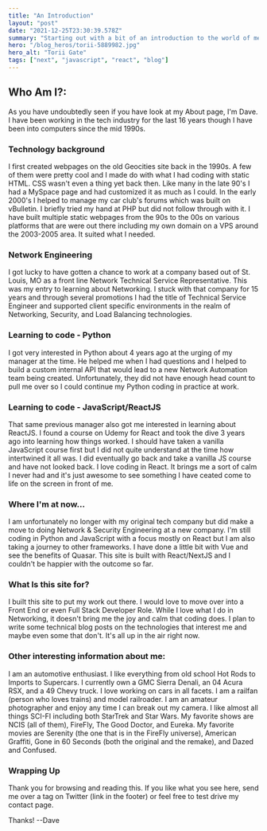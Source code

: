 ```yaml
---
title: "An Introduction"
layout: "post"
date: "2021-12-25T23:30:39.578Z"
summary: "Starting out with a bit of an introduction to the world of me."
hero: "/blog_heros/torii-5889982.jpg"
hero_alt: "Torii Gate"
tags: ["next", "javascript", "react", "blog"]
---
```


## Who Am I?:

As you have undoubtedly seen if you have look at my About page, I'm Dave. I have been working in the tech industry for the last 16 years though I have been into computers since the mid 1990s.

### Technology background

I first created webpages on the old Geocities site back in the 1990s. A few of them were pretty cool and I made do with what I had coding with static HTML. CSS wasn't even a thing yet back then. Like many in the late 90's I had a MySpace page and had customized it as much as I could. In the early 2000's I helped to manage my car club's forums which was built on vBulletin. I briefly tried my hand at PHP but did not follow through with it. I have built multiple static webpages from the 90s to the 00s on various platforms that are were out there including my own domain on a VPS around the 2003-2005 area. It suited what I needed.

### Network Engineering

I got lucky to have gotten a chance to work at a company based out of St. Louis, MO as a front line Network Technical Service Representative. This was my entry to learning about Networking. I stuck with that company for 15 years and through several promotions I had the title of Technical Service Engineer and supported client specific environments in the realm of Networking, Security, and Load Balancing technologies.

### Learning to code - Python

I got very interested in Python about 4 years ago at the urging of my manager at the time. He helped me when I had questions and I helped to build a custom internal API that would lead to a new Network Automation team being created. Unfortunately, they did not have enough head count to pull me over so I could continue my Python coding in practice at work.

### Learning to code - JavaScript/ReactJS

That same previous manager also got me interested in learning about ReactJS. I found a course on Udemy for React and took the dive 3 years ago into learning how things worked. I should have taken a vanilla JavaScript course first but I did not quite understand at the time how intertwined it all was. I did eventually go back and take a vanilla JS course and have not looked back. I love coding in React. It brings me a sort of calm I never had and it's just awesome to see something I have ceated come to life on the screen in front of me.

### Where I'm at now...

I am unfortunately no longer with my original tech company but did make a move to doing Network & Security Engineering at a new company. I'm still coding in Python and JavaScript with a focus mostly on React but I am also taking a journey to other frameworks. I have done a little bit with Vue and see the benefits of Quasar. This site is built with React/NextJS and I couldn't be happier with the outcome so far.

### What Is this site for?

I built this site to put my work out there. I would love to move over into a Front End or even Full Stack Developer Role. While I love what I do in Networking, it doesn't bring me the joy and calm that coding does. I plan to write some technical blog posts on the technologies that interest me and maybe even some that don't. It's all up in the air right now.

### Other interesting information about me:

I am an automotive enthusiast. I like everything from old school Hot Rods to Imports to Supercars. I currently own a GMC Sierra Denali, an 04 Acura RSX, and a 49 Chevy truck. I love working on cars in all facets. I am a railfan (person who loves trains) and model railroader. I am an amateur photographer and enjoy any time I can break out my camera. I like almost all things SCI-FI including both StarTrek and Star Wars. My favorite shows are NCIS (all of them), FireFly, The Good Doctor, and Eureka. My favorite movies are Serenity (the one that is in the FireFly universe), American Graffiti, Gone in 60 Seconds (both the original and the remake), and Dazed and Confused.

### Wrapping Up

Thank you for browsing and reading this. If you like what you see here, send me over a tag on Twitter (link in the footer) or feel free to test drive my contact page.

Thanks! --Dave
